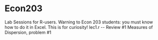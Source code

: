 # Econ203
Lab Sessions for R-users. Warning to Econ 203 students: you must know how to do it in Excel. This is for curiosity!
lec1.r -- Review #1 Measures of Dispersion, problem #1 
